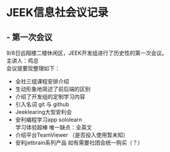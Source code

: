 # JEEK信息社会议记录
## - 第一次会议
9/8日远翔楼二楼休闲区，JEEK开发组进行了历史性的第一次会议。  
主讲人：鸡总  
会议提要现整理如下：
- 全社三组课程安排介绍
- 生动形象地简述了前后端的区别
- 介绍了开发组的定制学习内容
- 引入名词 git 与 github
- Jeeklearing大型安利会
- 安利编程学习app sololearn  
学习体验超棒 唯一缺点：全英文  
- 介绍平台TeamViewer 
（是否投入使用暂未知）
- 安利jetbrain系列产品
如有需要社团会统一购买（？）
